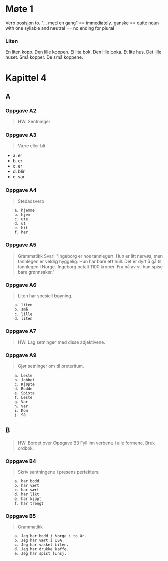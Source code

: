 # Møte 1

Verb posisjon to.
"... med en gang" == immediately.
ganske == quite
noun with one syllable and neutral == no ending for plural


### Liten
En liten kopp. Den lille koppen.
Ei lita bok. Den lille boka.
Et lite hus. Det lille huset.
Små kopper. De små koppene.


# Kapittel 4


## A

### Oppgave A2

> HW: Sentninger

### Oppgave A3

> Være eller bli
* a. er
* b. er
* c. er
* d. blir
* e. var

### Oppgave A4
> Stedadsverb
```
    a. hjemme
    b. hjem
    c. ute
    d. ut
    e. hit
    f. her
```

### Oppgave A5
> Grammatikk
Svar: "Ingeborg er hos tannlegen. Hun er litt nervøs, men tannlegen er veldig hyggelig.
Hun har bare ett hull. Det er dyrt å gå til tannlegen i Norge. Ingeborg betalt 1100 kroner.
Fra nå av vil hun spise bare grønnsaker."

### Oppgave A6
> Liten har spesiell bøyning.
```
    a. liten
    b. små
    c. lille
    d. liten
```

### Oppgave A7
> HW: Lag setninger med disse adjektivene.

### Oppgave A9
> Gjør setninger om til preteritum.
```
    a. Leste
    b. Jobbet
    c. Kjøpte
    d. Bodde
    e. Spiste
    f. Leste
    g. Var
    h. Var
    i. Kom
    j. Så
```

## B

> HW: Bordet over Oppgave B3
> Fyll inn verbene i alle formene. Bruk ordbok.

### Oppgave B4
> Skriv sentningene i presens perfektum.
```
    a. har bodd
    b. har vært
    c. har vært
    d. har likt
    e. har kjøpt
    f. har trengt
```

### Oppgave B5
> Grammatikk
```
    a. Jeg har bodd i Norge i to år.
    b. Jeg har vært i USA.
    c. Jeg har vasket bilen.
    d. Jeg har drukke kaffe.
    e. Jeg har spist lunsj.
```
